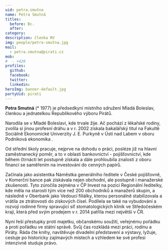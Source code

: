 ```yaml
---
uid: petra.smutna
name: Petra Smutná
titles:
  before: Bc. 
  after:
category:
description: členka RV
img: people/petra-smutna.jpg
mail:
  - petra.smutna@pirati.cz
mob:
#  - +420 
profiles:
  github:
  facebook:
  twitter:
  linkedin:
heroImg: banner-default.jpg
partyUid: pirati
---
```


**Petra Smutná** (* 1977) je předsedkyní místního sdružení Mladá Boleslav, členkou a jednatelkou Republikového výboru Pirátů.

Narodila se v Mladé Boleslavi, kde trvale žije. Ač pochází z lékařské rodiny, zvolila si jinou profesní dráhu a v r. 2002 získala bakalářský titul na Fakultě Sociálně Ekonomické Univerzity J. E. Purkyně v Ústí nad Labem v oboru Podniková ekonomika .

Od střední školy pracuje, nejprve na dohodu o práci, posléze již na hlavní zaměstnanecký poměr, a to v oblasti bankovnictví - pojišťovnictví, kde během čtrnácti let postupně získala a dále prohloubila znalosti z oboru financí se saměřením na investování do cenných papírů.

Začínala jako asistentka Náměstka generálního ředitele v České pojišťovně, v Komerční bance pak získávala nejen obchodní, ale postupně i manažerské zkušenosti. Tyto zúročila zejména v ČP Invest na pozici Regionální ředitelky, kde měla na starosti tým více než 200 obchodníků a manažerů skupin, a následně v Oberbank jako Vedoucí filiálky, kterou personálně stabilizovala a vrátila ze ztrátovosti do ziskových čísel. Podílela se také na vybudování a rozvoji rodinné firmy spravující síť stomatologických klinik ve Středočeském kraji, která před svým prodejem v r. 2014 patřila mezi největší v ČR.

Nyní řeší přestupky proti majetku, občanskému soužití, veřejnému pořádku a proti pořádku ve státní správě. Svůj čas rozkládá mezi práci, rodinu a Piráty. Ráda čte knihy, navštěvuje divadelní představení a výstavy, lyžuje, cestuje po historicky zajímavých místech a vzhledem ke své profesi intenzívně studuje právo.


